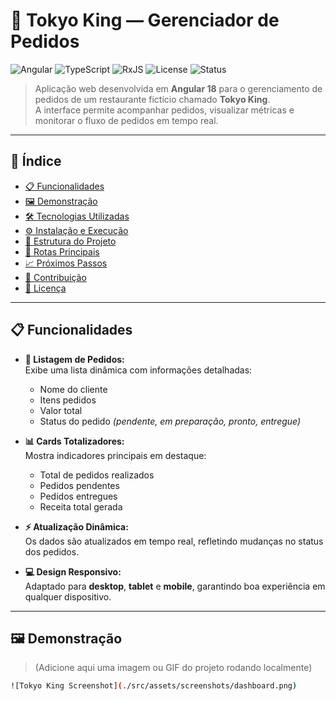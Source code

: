 # 🍣 Tokyo King — Gerenciador de Pedidos

![Angular](https://img.shields.io/badge/Angular-18-DD0031?style=for-the-badge&logo=angular&logoColor=white)
![TypeScript](https://img.shields.io/badge/TypeScript-5.0-3178C6?style=for-the-badge&logo=typescript&logoColor=white)
![RxJS](https://img.shields.io/badge/RxJS-7.8-B7178C?style=for-the-badge&logo=reactivex&logoColor=white)
![License](https://img.shields.io/badge/license-MIT-green?style=for-the-badge)
![Status](https://img.shields.io/badge/status-Em%20Desenvolvimento-yellow?style=for-the-badge)

> Aplicação web desenvolvida em **Angular 18** para o gerenciamento de pedidos de um restaurante fictício chamado **Tokyo King**.  
> A interface permite acompanhar pedidos, visualizar métricas e monitorar o fluxo de pedidos em tempo real.

---

## 📑 Índice

- [📋 Funcionalidades](#-funcionalidades)
- [🖼️ Demonstração](#️-demonstração)
- [🛠️ Tecnologias Utilizadas](#️-tecnologias-utilizadas)
- [⚙️ Instalação e Execução](#️-instalação-e-execução)
- [📂 Estrutura do Projeto](#-estrutura-do-projeto)
- [🧩 Rotas Principais](#-rotas-principais)
- [📈 Próximos Passos](#-próximos-passos)
- [🤝 Contribuição](#-contribuição)
- [🧾 Licença](#-licença)

---

## 📋 Funcionalidades

- **📜 Listagem de Pedidos:**  
  Exibe uma lista dinâmica com informações detalhadas:
  - Nome do cliente  
  - Itens pedidos  
  - Valor total  
  - Status do pedido *(pendente, em preparação, pronto, entregue)*  

- **📊 Cards Totalizadores:**  
  Mostra indicadores principais em destaque:
  - Total de pedidos realizados  
  - Pedidos pendentes  
  - Pedidos entregues  
  - Receita total gerada  

- **⚡ Atualização Dinâmica:**  
  Os dados são atualizados em tempo real, refletindo mudanças no status dos pedidos.  

- **💻 Design Responsivo:**  
  Adaptado para **desktop**, **tablet** e **mobile**, garantindo boa experiência em qualquer dispositivo.

---

## 🖼️ Demonstração

> (Adicione aqui uma imagem ou GIF do projeto rodando localmente)

```bash
![Tokyo King Screenshot](./src/assets/screenshots/dashboard.png)
